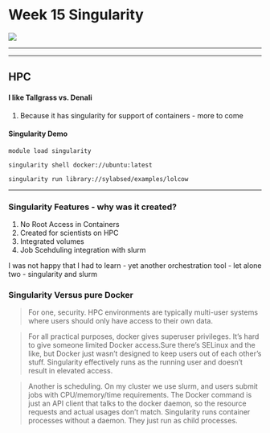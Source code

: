 # Week 15 Singularity


![](https://media0.giphy.com/media/3d8mZpR1z4NFy6gIBA/giphy.gif?cid=ecf05e47w26iqr23x2mo46f6qgiia0cx7v6bmpvtsfz49u9t&rid=giphy.gif)

---
---

## HPC

#### I like Tallgrass vs. Denali

1. Because it has singularity for support of containers - more to come


#### Singularity Demo

```
module load singularity

singularity shell docker://ubuntu:latest

singularity run library://sylabsed/examples/lolcow
```
---


### Singularity Features - why was it created?

1. No Root Access in Containers
2. Created for scientists on HPC
3. Integrated volumes
4. Job Scehduling integration with slurm

I was not happy that I had to learn - yet another orchestration tool - let alone two - singularity and slurm

### Singularity Versus pure Docker
> For one, security. HPC environments are typically multi-user systems where users should only have access to their own data.

> For all practical purposes, docker gives superuser privileges. It’s hard to give someone limited Docker access.Sure there’s SELinux and the like, but Docker just wasn’t designed to keep users out of each other’s stuff. Singularity effectively runs as the running user and doesn’t result in elevated access.

> Another is scheduling. On my cluster we use slurm, and users submit jobs with CPU/memory/time requirements. The Docker command is just an API client that talks to the docker daemon, so the resource requests and actual usages don’t match. Singularity runs container processes without a daemon. They just run as child processes.


